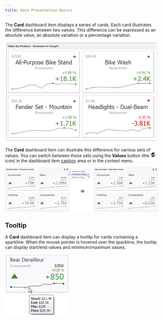 ```yaml
---
title: Data Presentation Basics
---
```

The **Card** dashboard item displays a series of cards. Each card illustrates the difference between two values. This difference can be expressed as an absolute value, an absolute variation or a percentage variation.

![MainFeatures_Cards](../../../../images/Img18174.png)

The **Card** dashboard item can illustrate this difference for various sets of values. You can switch between these sets using the **Values** button (the ![DashboardItems_OtherElements](../../../../images/Img20169.png) icon) in the dashboard item [caption](../../../../../dashboard-for-desktop/articles/dashboard-viewer/data-presentation/dashboard-layout.md) area or in the context menu.

![Cards_SwitchValues](../../../../images/Img22412.png)

## Tooltip
A **Card** dashboard item can display a tooltip for cards containing a sparkline. When the mouse pointer is hovered over the sparkline, the tooltip can display start/end values and minimum/maximum values.

![CardSparkline_Tooltip](../../../../images/Img23716.png)